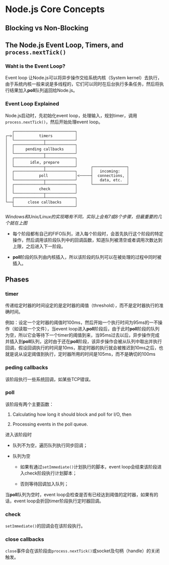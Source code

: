 Node.js Core Concepts
====================

## Blocking vs Non-Blocking

## The Node.js Event Loop, Timers, and `process.nextTick()`

### Waht is the Event Loop?

Event loop 让Node.js可以将异步操作交给系统内核（System kernel）去执行，由于系统内核一般来说是多线程的，它们可以同时在后台执行多条任务，然后将执行结果加入**poll**队列返回给Node.js。

### Event Loop Explained

Node.js启动时，先初始化event loop，处理输入，规划timer，调用`process.nextTick()`，然后开始处理event loop。

       ┌───────────────────────────┐
    ┌─>│           timers          │
    │  └─────────────┬─────────────┘
    │  ┌─────────────┴─────────────┐
    │  │     pending callbacks     │
    │  └─────────────┬─────────────┘
    │  ┌─────────────┴─────────────┐
    │  │       idle, prepare       │
    │  └─────────────┬─────────────┘      ┌───────────────┐
    │  ┌─────────────┴─────────────┐      │   incoming:   │
    │  │           poll            │<─────┤  connections, │
    │  └─────────────┬─────────────┘      │   data, etc.  │
    │  ┌─────────────┴─────────────┐      └───────────────┘
    │  │           check           │
    │  └─────────────┬─────────────┘
    │  ┌─────────────┴─────────────┐
    └──┤      close callbacks      │
       └───────────────────────────┘

*Windows和Unix/Linux的实现略有不同，实际上会有7或8个步骤，但最重要的几个就在上图*

- 每个阶段都有自己的FIFO队列，进入每个阶段时，会首先执行这个阶段的特定操作，然后调用该阶段队列中的回调函数，知道队列被清空或者调用次数达到上限，之后进入下一阶段。

- **poll**阶段的队列由内核插入，所以该阶段的队列可以在被处理的过程中同时被插入。


## Phases

### timer

传递给定时器的时间设定的是定时器的阈值（threshold），而不是定时器执行的准确时间。

例如：设定一个定时器的阈值时100ms，然后开始一个执行时间为95ms的一不操作（如读取一个文件），当event loop进入**poll**阶段后，由于此时**poll**阶段的队列为空，所以它会等待下一个timer的阈值到来，当95ms过去以后，异步操作完成并插入到**poll**队列，这时由于还在**poll**阶段，该异步操作会被从队列中取出并执行回调，假设回调执行的时间是10ms，那定时器的执行就会被推迟到10ms之后，也就是说从设定阈值到执行，定时器所用的时间是105ms，而不是确切的100ms

### peding callbacks

该阶段执行一些系统回调，如某些TCP错误。

### poll

该阶段有两个主要函数：

1. Calculating how long it should block and poll for I/O, then

2. Processing events in the poll queue.

进入该阶段时

- 队列不为空，遍历队列执行同步回调；

- 队列为空

    - 如果有通过`setImmediate()`计划执行的脚本，event loop会结束该阶段进入check阶段执行计划脚本；

    - 否则等待回调加入队列；

当**poll**队列为空时，event loop会检查是否有已经达到阈值的定时器，如果有的话，event loop会折回timer阶段执行定时器回调。

### check

`setImmediate()`的回调会在该阶段执行。

### close callbacks

`close`事件会在该阶段由`process.nextTick()`或socket及句柄（handle）的关闭触发。

